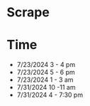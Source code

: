 # Scrape

# Time 
 - 7/23/2024 3 - 4 pm
 - 7/23/2024 5 - 6 pm
 - 7/23/2024 1 - 3 am
 - 7/31/2024 10 -11 am
 - 7/31/2024 4 - 7:30 pm
